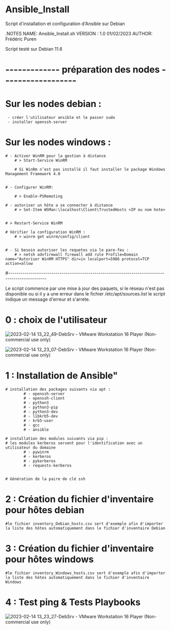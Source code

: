 # Ansible_Install
Script d'installation et configuration d'Ansible sur Debian


.NOTES
NAME:	Ansible_Install.sh
VERSION : 1.0  01/02/2023
AUTHOR:	Frédéric Puren

Script testé sur Debian 11.6

# ------------- préparation des nodes ------------------

# Sur les nodes debian :
	 - créer l'utilisateur ansible et le passer sudo
	 - installer openssh-server



# Sur les nodes windows :
	# - Activer WinRM pour la gestion à distance 
		# > Start-Service WinRM

 		# Si WinRm n’est pas installé il faut installer le package Windows Management Framework 4.0 


	# - Configurer WinRM: 

		# > Enable-PSRemoting 

	# - autoriser un hôte a se connecter à distance
		# > Set-Item WSMan:\localhost\Client\TrustedHosts <IP ou nom hote>
 

	# > Restart-Service WinRM 

 	# Vérifier la configuration WinRM : 
		# > winrm get winrm/config/client 

 
	# - Si besoin autoriser les requetes via le pare-feu : 
		# > netsh advfirewall firewall add rule Profile=Domain name="Autoriser WinRM HTTPS" dir=in localport=5986 protocol=TCP action=allow 

#------------------------------------------------------------------------------------------------

Le script commence par une mise à jour des paquets, si le réseau n'est pas disponible ou si il y a une erreur dans le fichier
/etc/apt/sources.list le script indique un message d'erreur et s'arrete.


# 0 : choix de l'utilisateur


![2023-02-14 13_22_49-DebSrv - VMware Workstation 16 Player (Non-commercial use only)](https://user-images.githubusercontent.com/105367565/218738082-7e4ab004-bd49-4274-a053-961bba144473.png)


![2023-02-14 13_23_07-DebSrv - VMware Workstation 16 Player (Non-commercial use only)](https://user-images.githubusercontent.com/105367565/218738127-81f2ca22-a3ce-461e-8854-ee043f218d68.png)



# 1 : Installation de Ansible"


	# installation des packages suivants via apt :
			# - openssh-server 
			# - openssh-client
			# - python3
			# - python3-pip
			# - python3-dev
			# - libkrb5-dev
			# - krb5-user
			# - gcc
			# - ansible

	# installation des modules suivants via pip :
	# les modules kerberos servent pour l'identification avec un utilisateur du domaine
			# - pywinrm
			# - kerberos
			# - pykerberos
			# - requests-kerberos


	# Génération de la paire de clé ssh



# 2 : Création du fichier d'inventaire pour hôtes debian

	#le fichier inventory_Debian_hosts.csv sert d'exemple afin d'importer la liste des hôtes automatiquement dans le fichier d'inventaire Debian


# 3 : Création du fichier d'inventaire pour hôtes windows

	#le fichier inventory_Windows_hosts.csv sert d'exemple afin d'importer la liste des hôtes automatiquement dans le fichier d'inventaire Windows

# 4 : Test ping & Tests Playbooks


![2023-02-14 13_23_27-DebSrv - VMware Workstation 16 Player (Non-commercial use only)](https://user-images.githubusercontent.com/105367565/218739182-08a4164d-7338-44f6-8c29-e93539a7a376.png)

